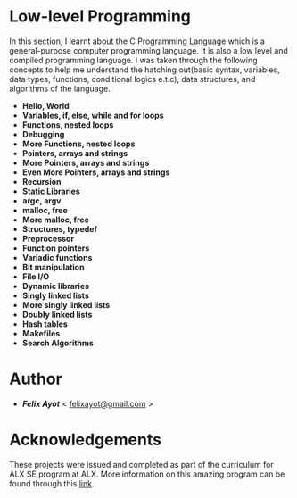 # Low-level Programming

In this section, I learnt about the C Programming Language which is a general-purpose computer programming language. It is also a low level and compiled
programming language. I was taken through the following concepts to help me understand the hatching out(basic syntax, variables, data types, functions, conditional logics e.t.c), data structures, and algorithms of the language.

- **Hello, World**
- **Variables, if, else, while and for loops**
- **Functions, nested loops**
- **Debugging**
- **More Functions, nested loops**
- **Pointers, arrays and strings**
- **More Pointers, arrays and strings**
- **Even More Pointers, arrays and strings**
- **Recursion**
- **Static Libraries**
- **argc, argv**
- **malloc, free**
- **More malloc, free**
- **Structures, typedef**
- **Preprocessor**
- **Function pointers**
- **Variadic functions**
- **Bit manipulation**
- **File I/O**
- **Dynamic libraries**
- **Singly linked lists**
- **More singly linked lists**
- **Doubly linked lists**
- **Hash tables**
- **Makefiles**
- **Search Algorithms**

# Author

- ***Felix Ayot*** < felixayot@gmail.com >

# Acknowledgements

These projects were issued and completed as part of the curriculum for ALX SE program at ALX. More information on this amazing program can be found through this [link](https://www.alxafrica.com/).
